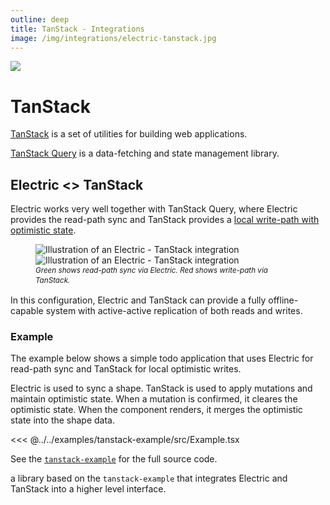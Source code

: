 ```yaml
---
outline: deep
title: TanStack - Integrations
image: /img/integrations/electric-tanstack.jpg
---
```


<script setup>
import HelpWanted from '/src/components/HelpWanted.vue'

import DataFlowPNG from '/static/img/docs/integrations/tanstack/data-flow.png?url'
import DataFlowSmPNG from '/static/img/docs/integrations/tanstack/data-flow.sm.png?url'
import DataFlowJPG from '/static/img/docs/integrations/tanstack/data-flow.jpg?url'
</script>

<img src="/img/integrations/tanstack.svg" class="product-icon" />

# TanStack

[TanStack](https://tanstack.com/) is a set of utilities for building web applications.

[TanStack Query](https://tanstack.com/query/latest) is a data-fetching and state management library.

## Electric <> TanStack

Electric works very well together with TanStack Query, where Electric provides the read-path sync and TanStack provides a [local write-path with optimistic state](https://tanstack.com/query/latest/docs/framework/react/guides/optimistic-updates#via-the-cache).

<figure>
  <a :href="DataFlowJPG">
    <img :src="DataFlowPNG" class="hidden-xs"
        alt="Illustration of an Electric - TanStack integration"
    />
    <img :src="DataFlowSmPNG" class="block-xs"
        alt="Illustration of an Electric - TanStack integration"
    />
  </a>
  <figcaption style="line-height: 1.4">
    <small>
      <em>
        Green shows read-path sync via Electric.
        <span class="no-wrap">Red shows write-path via TanStack.</span>
      </em>
    </small>
  </figcaption>
</figure>

In this configuration, Electric and TanStack can provide a fully offline-capable system with active-active replication of both reads and writes.

### Example

The example below shows a simple todo application that uses Electric for read-path sync and TanStack for local optimistic writes.

Electric is used to sync a shape. TanStack is used to apply mutations and maintain optimistic state. When a mutation is confirmed, it cleares the optimistic state. When the component renders, it merges the optimistic state into the shape data.

<<< @../../examples/tanstack-example/src/Example.tsx

See the [`tanstack-example`](https://github.com/electric-sql/electric/tree/main/examples/tanstack-example) for the full source code.

<HelpWanted issue="1882">
  a library based on the
  <code>tanstack-example</code>
  that integrates Electric and TanStack into a higher level interface.
</HelpWanted>
